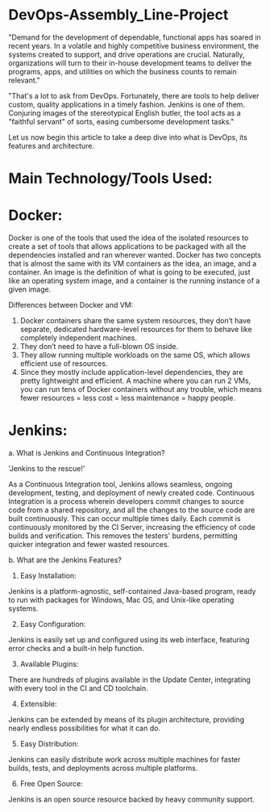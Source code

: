 # DevOps-Assembly_Line-Project

"Demand for the development of dependable, functional apps has soared in recent years. In a volatile and highly competitive business environment, the systems created to support, and drive operations are crucial. Naturally, organizations will turn to their in-house development teams to deliver the programs, apps, and utilities on which the business counts to remain relevant."

"That's a lot to ask from DevOps. Fortunately, there are tools to help deliver custom, quality applications in a timely fashion. Jenkins is one of them. Conjuring images of the stereotypical English butler, the tool acts as a "faithful servant" of sorts, easing cumbersome development tasks."

Let us now begin this article to take a deep dive into what is DevOps, its features and architecture.

# Main Technology/Tools Used:

# Docker:

Docker is one of the tools that used the idea of the isolated resources to create a set of tools that allows applications to be packaged with all the dependencies installed and ran wherever wanted. 
Docker has two concepts that is almost the same with its VM containers as the idea, an image, and a container. An image is the definition of what is going to be executed, just like an operating system image, and a container is the running instance of a given image.

Differences between Docker and VM:

1. Docker containers share the same system resources, they don’t have separate, dedicated hardware-level resources for them to behave like completely independent machines.
2. They don’t need to have a full-blown OS inside.
3. They allow running multiple workloads on the same OS, which allows efficient use of resources.
4. Since they mostly include application-level dependencies, they are pretty lightweight and efficient. A machine where you can run 2 VMs, you can run tens of Docker containers without any trouble, which means fewer resources = less cost = less maintenance = happy people.


 # Jenkins:

a. What is Jenkins and Continuous Integration?

'Jenkins to the rescue!' 

As a Continuous Integration tool, Jenkins allows seamless, ongoing development, testing, and deployment of newly created code. Continuous Integration is a process wherein developers commit changes to source code from a shared repository, and all the changes to the source code are built continuously. This can occur multiple times daily. Each commit is continuously monitored by the CI Server, increasing the efficiency of code builds and verification. This removes the testers' burdens, permitting quicker integration and fewer wasted resources.

b. What are the Jenkins Features?

1. Easy Installation:

Jenkins is a platform-agnostic, self-contained Java-based program, ready to run with packages for Windows, Mac OS, and Unix-like operating systems.

2. Easy Configuration:

Jenkins is easily set up and configured using its web interface, featuring error checks and a built-in help function.

3. Available Plugins:

There are hundreds of plugins available in the Update Center, integrating with every tool in the CI and CD toolchain.

4. Extensible:

Jenkins can be extended by means of its plugin architecture, providing nearly endless possibilities for what it can do.

5. Easy Distribution:

Jenkins can easily distribute work across multiple machines for faster builds, tests, and deployments across multiple platforms.

6. Free Open Source:

Jenkins is an open source resource backed by heavy community support.
